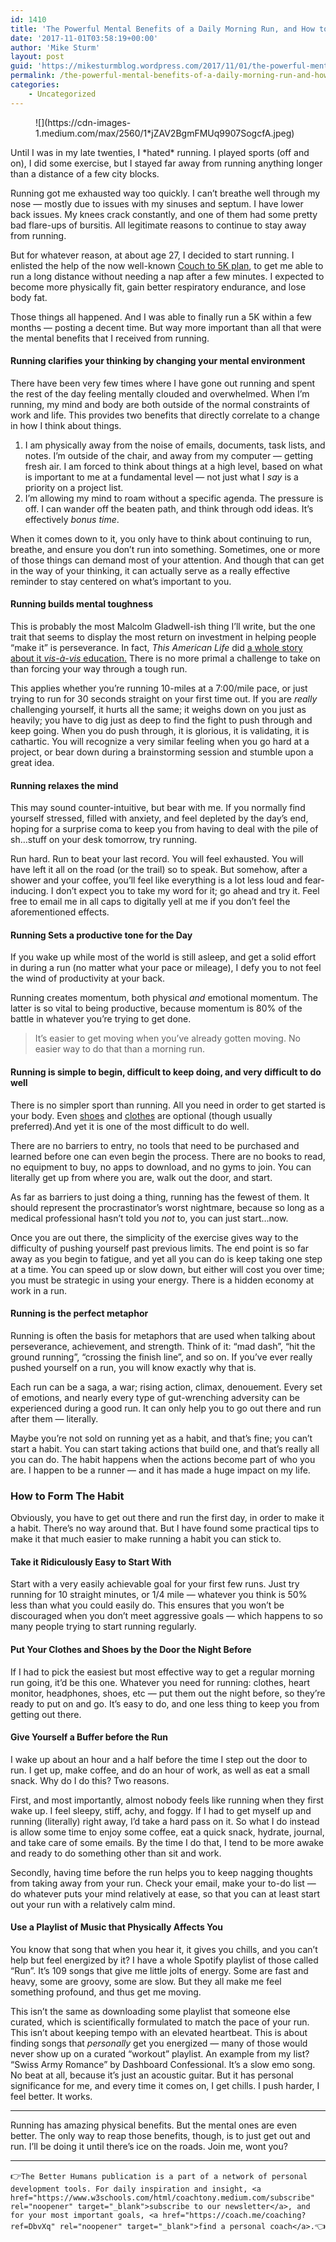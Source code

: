 ```yaml
---
id: 1410
title: 'The Powerful Mental Benefits of a Daily Morning Run, and How to Start the Habit'
date: '2017-11-01T03:58:19+00:00'
author: 'Mike Sturm'
layout: post
guid: 'https://mikesturmblog.wordpress.com/2017/11/01/the-powerful-mental-benefits-of-a-daily-morning-run-and-how-to-start-the-habit/'
permalink: /the-powerful-mental-benefits-of-a-daily-morning-run-and-how-to-start-the-habit/
categories:
    - Uncategorized
---
```


<figure>![](https://cdn-images-1.medium.com/max/2560/1*jZAV2BgmFMUq9907SogcfA.jpeg)</figure>Until I was in my late twenties, I *hated* running. I played sports (off and on), I did some exercise, but I stayed far away from running anything longer than a distance of a few city blocks.

Running got me exhausted way too quickly. I can’t breathe well through my nose — mostly due to issues with my sinuses and septum. I have lower back issues. My knees crack constantly, and one of them had some pretty bad flare-ups of bursitis. All legitimate reasons to continue to stay away from running.

But for whatever reason, at about age 27, I decided to start running. I enlisted the help of the now well-known [Couch to 5K plan](http://www.coolrunning.com/engine/2/2_3/), to get me able to run a long distance without needing a nap after a few minutes. I expected to become more physically fit, gain better respiratory endurance, and lose body fat.

Those things all happened. And I was able to finally run a 5K within a few months — posting a decent time. But way more important than all that were the mental benefits that I received from running.

#### **Running clarifies your thinking by changing your mental environment**

There have been very few times where I have gone out running and spent the rest of the day feeling mentally clouded and overwhelmed. When I’m running, my mind and body are both outside of the normal constraints of work and life. This provides two benefits that directly correlate to a change in how I think about things.

1. I am physically away from the noise of emails, documents, task lists, and notes. I’m outside of the chair, and away from my computer — getting fresh air. I am forced to think about things at a high level, based on what is important to me at a fundamental level — not just what I *say* is a priority on a project list.
2. I’m allowing my mind to roam without a specific agenda. The pressure is off. I can wander off the beaten path, and think through odd ideas. It’s effectively *bonus time*.

When it comes down to it, you only have to think about continuing to run, breathe, and ensure you don’t run into something. Sometimes, one or more of those things can demand most of your attention. And though that can get in the way of your thinking, it can actually serve as a really effective reminder to stay centered on what’s important to you.

#### **Running builds mental toughness**

This is probably the most Malcolm Gladwell-ish thing I’ll write, but the one trait that seems to display the most return on investment in helping people “make it” is perseverance. In fact, *This American Life* did [a whole story about it *vis-à-vis* education.](http://iserotope.com/this-american-life-474-back-to-school/) There is no more primal a challenge to take on than forcing your way through a tough run.

This applies whether you’re running 10-miles at a 7:00/mile pace, or just trying to run for 30 seconds straight on your first time out. If you are *really* challenging yourself, it hurts all the same; it weighs down on you just as heavily; you have to dig just as deep to find the fight to push through and keep going. When you do push through, it is glorious, it is validating, it is cathartic. You will recognize a very similar feeling when you go hard at a project, or bear down during a brainstorming session and stumble upon a great idea.

#### **Running relaxes the mind**

This may sound counter-intuitive, but bear with me. If you normally find yourself stressed, filled with anxiety, and feel depleted by the day’s end, hoping for a surprise coma to keep you from having to deal with the pile of sh…stuff on your desk tomorrow, try running.

Run hard. Run to beat your last record. You will feel exhausted. You will have left it all on the road (or the trail) so to speak. But somehow, after a shower and your coffee, you’ll feel like everything is a lot less loud and fear-inducing. I don’t expect you to take my word for it; go ahead and try it. Feel free to email me in all caps to digitally yell at me if you don’t feel the aforementioned effects.

#### Running Sets a productive tone for the Day

If you wake up while most of the world is still asleep, and get a solid effort in during a run (no matter what your pace or mileage), I defy you to not feel the wind of productivity at your back.

Running creates momentum, both physical *and* emotional momentum. The latter is so vital to being productive, because momentum is 80% of the battle in whatever you’re trying to get done.

> It’s easier to get moving when you’ve already gotten moving. No easier way to do that than a morning run.

#### **Running is simple to begin, difficult to keep doing, and very difficult to do well**

There is no simpler sport than running. All you need in order to get started is your body. Even [shoes](https://en.wikipedia.org/wiki/Barefoot_running) and [clothes](http://nypost.com/2016/01/13/daredevil-fitness-trainer-runs-arctic-marathons-in-shorts/) are optional (though usually preferred).And yet it is one of the most difficult to do well.

There are no barriers to entry, no tools that need to be purchased and learned before one can even begin the process. There are no books to read, no equipment to buy, no apps to download, and no gyms to join. You can literally get up from where you are, walk out the door, and start.

As far as barriers to just doing a thing, running has the fewest of them. It should represent the procrastinator’s worst nightmare, because so long as a medical professional hasn’t told you *not* to, you can just start…now.

Once you are out there, the simplicity of the exercise gives way to the difficulty of pushing yourself past previous limits. The end point is so far away as you begin to fatigue, and yet all you can do is keep taking one step at a time. You can speed up or slow down, but either will cost you over time; you must be strategic in using your energy. There is a hidden economy at work in a run.

#### Running is the perfect metaphor

Running is often the basis for metaphors that are used when talking about perseverance, achievement, and strength. Think of it: “mad dash”, “hit the ground running”, “crossing the finish line”, and so on. If you’ve ever really pushed yourself on a run, you will know exactly why that is.

Each run can be a saga, a war; rising action, climax, denouement. Every set of emotions, and nearly every type of gut-wrenching adversity can be experienced during a good run. It can only help you to go out there and run after them — literally.

Maybe you’re not sold on running yet as a habit, and that’s fine; you can’t start a habit. You can start taking actions that build one, and that’s really all you can do. The habit happens when the actions become part of who you are. I happen to be a runner — and it has made a huge impact on my life.

### How to Form The Habit

Obviously, you have to get out there and run the first day, in order to make it a habit. There’s no way around that. But I have found some practical tips to make it that much easier to make running a habit you can stick to.

#### Take it Ridiculously Easy to Start With

Start with a very easily achievable goal for your first few runs. Just try running for 10 straight minutes, or 1/4 mile — whatever you think is 50% less than what you could easily do. This ensures that you won’t be discouraged when you don’t meet aggressive goals — which happens to so many people trying to start running regularly.

#### Put Your Clothes and Shoes by the Door the Night Before

If I had to pick the easiest but most effective way to get a regular morning run going, it’d be this one. Whatever you need for running: clothes, heart monitor, headphones, shoes, etc — put them out the night before, so they’re ready to put on and go. It’s easy to do, and one less thing to keep you from getting out there.

#### Give Yourself a Buffer before the Run

I wake up about an hour and a half before the time I step out the door to run. I get up, make coffee, and do an hour of work, as well as eat a small snack. Why do I do this? Two reasons.

First, and most importantly, almost nobody feels like running when they first wake up. I feel sleepy, stiff, achy, and foggy. If I had to get myself up and running (literally) right away, I’d take a hard pass on it. So what I do instead is allow some time to enjoy some coffee, eat a quick snack, hydrate, journal, and take care of some emails. By the time I do that, I tend to be more awake and ready to do something other than sit and work.

Secondly, having time before the run helps you to keep nagging thoughts from taking away from your run. Check your email, make your to-do list — do whatever puts your mind relatively at ease, so that you can at least start out your run with a relatively calm mind.

#### Use a Playlist of Music that Physically Affects You

You know that song that when you hear it, it gives you chills, and you can’t help but feel energized by it? I have a whole Spotify playlist of those called “Run”. It’s 109 songs that give me little jolts of energy. Some are fast and heavy, some are groovy, some are slow. But they all make me feel something profound, and thus get me moving.

This isn’t the same as downloading some playlist that someone else curated, which is scientifically formulated to match the pace of your run. This isn’t about keeping tempo with an elevated heartbeat. This is about finding songs that *personally* get you energized — many of those would never show up on a curated “workout” playlist. An example from my list? “Swiss Army Romance” by Dashboard Confessional. It’s a slow emo song. No beat at all, because it’s just an acoustic guitar. But it has personal significance for me, and every time it comes on, I get chills. I push harder, I feel better. It works.

---

Running has amazing physical benefits. But the mental ones are even better. The only way to reap those benefits, though, is to just get out and run. I’ll be doing it until there’s ice on the roads. Join me, wont you?

---

👉`The Better Humans publication is a part of a network of personal development tools. For daily inspiration and insight, <a href="https://www.w3schools.com/html/coachtony.medium.com/subscribe" rel="noopener" target="_blank">subscribe to our newsletter</a>, and for your most important goals, <a href="https://coach.me/coaching?ref=DbvXq" rel="noopener" target="_blank">find a personal coach</a>.`👈